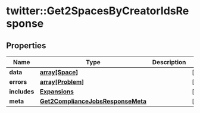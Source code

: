 # twitter::Get2SpacesByCreatorIdsResponse


## Properties
Name | Type | Description | Notes
------------ | ------------- | ------------- | -------------
**data** | [**array[Space]**](Space.md) |  | [optional] 
**errors** | [**array[Problem]**](Problem.md) |  | [optional] 
**includes** | [**Expansions**](Expansions.md) |  | [optional] 
**meta** | [**Get2ComplianceJobsResponseMeta**](Get2ComplianceJobsResponse_meta.md) |  | [optional] 


